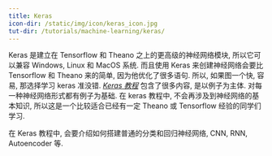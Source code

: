 ```yaml
---
title: Keras
icon-dir: /static/img/icon/keras_icon.jpg
tut-dir: /tutorials/machine-learning/keras/
---
```

Keras 是建立在 Tensorflow 和 Theano 之上的更高级的神经网络模块, 所以它可以兼容 Windows, Linux 和 MacOS 系统.
而且使用 Keras 来创建神经网络会要比 Tensorflow 和 Theano 来的简单, 因为他优化了很多语句.
所以, 如果图一个快, 容易, 那选择学习 keras 准没错.
[*Keras 教程*](/tutorials/machine-learning/keras/) 包含了很多内容, 是以例子为主体.
对每一种神经网络形式都有例子为基础. 在 keras 教程中, 不会再涉及到神经网络的基本知识,
所以这是一个比较适合已经有一定 Theano 或 Tensorflow 经验的同学们学习.

在 Keras 教程中, 会要介绍如何搭建普通的分类和回归神经网络, CNN, RNN, Autoencoder 等.